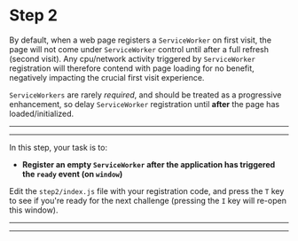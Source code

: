 # Step 2

 By default, when a web page registers a `ServiceWorker` on first visit, the page will not come under `ServiceWorker` control until after a full refresh (second visit). Any cpu/network activity triggered by `ServiceWorker` registration will therefore contend with page loading for no benefit, negatively impacting the crucial first visit experience.

 `ServiceWorkers` are rarely *required*, and should be treated as a progressive enhancement, so delay `ServiceWorker` registration until **after** the page has loaded/initialized.

---
---

In this step, your task is to:

- **Register an empty `ServiceWorker` after the application has triggered the `ready` event (on `window`)**

Edit the `step2/index.js` file with your registration code, and press the `T` key to see if you're ready for the next challenge (pressing the `I` key will re-open this window).

---
---

